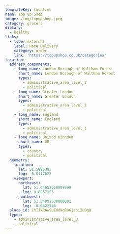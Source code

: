 ```yaml
---
templateKey: location
name: Top Up Shop
image: /img/topupshop.jpeg
category: grocers
dietary:
  - healthy
links:
  - type: external
    label: Home Delivery
    category: order
    link: 'https://topupshop.co.uk/categories'
location:
  address_components:
    - long_name: London Borough of Waltham Forest
      short_name: London Borough of Waltham Forest
      types:
        - administrative_area_level_3
        - political
    - long_name: Greater London
      short_name: Greater London
      types:
        - administrative_area_level_2
        - political
    - long_name: England
      short_name: England
      types:
        - administrative_area_level_1
        - political
    - long_name: United Kingdom
      short_name: GB
      types:
        - country
        - political
  geometry:
    location:
      lat: 51.5886383
      lng: -0.0117625
    viewport:
      northeast:
        lat: 51.64652659999999
        lng: 0.0257123
      southwest:
        lat: 51.54992530000001
        lng: -0.0622746
  place_id: ChIJkRAw9uEddkgR0Gjsoi2uDgQ
  types:
    - administrative_area_level_3
    - political
---
```


